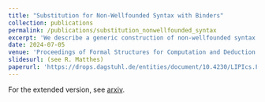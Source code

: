 ```yaml
---
title: "Substitution for Non-Wellfounded Syntax with Binders"
collection: publications
permalink: /publications/substitution_nonwellfounded_syntax
excerpt: 'We describe a generic construction of non-wellfounded syntax involving variable binding and its monadic substitution operation.'
date: 2024-07-05
venue: 'Proceedings of Formal Structures for Computation and Deduction (FSCD) 2024'
slidesurl: (see R. Matthes)
paperurl: 'https://drops.dagstuhl.de/entities/document/10.4230/LIPIcs.FSCD.2024.25'
---
```

For the extended version, see [arxiv](https://arxiv.org/abs/2308.05485).